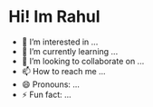 # Hi! Im Rahul 
- 👀 I’m interested in ...
- 🌱 I’m currently learning ...
- 💞️ I’m looking to collaborate on ...
- 📫 How to reach me ...
- 😄 Pronouns: ...
- ⚡ Fun fact: ...

<!---
rahulmatade/rahulmatade is a ✨ special ✨ repository because its `README.md` (this file) appears on your GitHub profile.
You can click the Preview link to take a look at your changes.
--->

